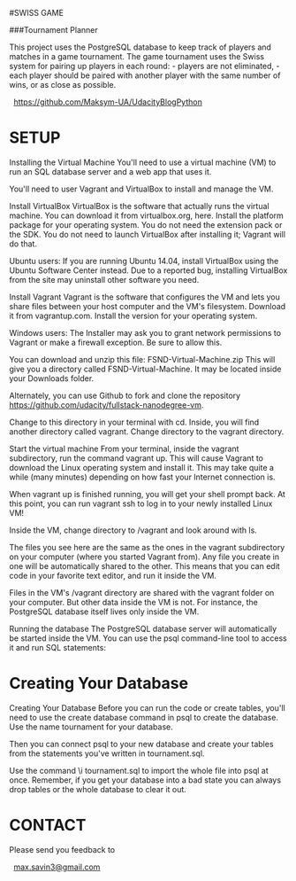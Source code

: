 #SWISS GAME

###Tournament Planner

This project uses the PostgreSQL database to keep track of players and matches in a game tournament.
The game tournament uses the Swiss system for pairing up players in each round: 
	- players are not eliminated,
	- each player should be paired with another player with the same number of wins, or as close as possible.


  https://github.com/Maksym-UA/UdacityBlogPython

SETUP
=====

Installing the Virtual Machine
You'll need to use a virtual machine (VM) to run an SQL database server and a web app that uses it. 

You'll need to user Vagrant and VirtualBox to install and manage the VM. 



Install VirtualBox
VirtualBox is the software that actually runs the virtual machine. You can download it from virtualbox.org, here. 
Install the platform package for your operating system. You do not need the extension pack or the SDK. You do not 
need to launch VirtualBox after installing it; Vagrant will do that.

Ubuntu users: If you are running Ubuntu 14.04, install VirtualBox using the Ubuntu Software Center instead. 
Due to a reported bug, installing VirtualBox from the site may uninstall other software you need.

Install Vagrant
Vagrant is the software that configures the VM and lets you share files between your host computer and the VM's filesystem. 
Download it from vagrantup.com. Install the version for your operating system.

Windows users: The Installer may ask you to grant network permissions to Vagrant or make a firewall exception. Be sure to allow this.


You can download and unzip this file: FSND-Virtual-Machine.zip This will give you a directory called FSND-Virtual-Machine. 
It may be located inside your Downloads folder.

Alternately, you can use Github to fork and clone the repository https://github.com/udacity/fullstack-nanodegree-vm.

Change to this directory in your terminal with cd. Inside, you will find another directory called vagrant. Change directory to the vagrant directory.

Start the virtual machine
From your terminal, inside the vagrant subdirectory, run the command vagrant up. This will cause Vagrant to download the Linux 
operating system and install it. This may take quite a while (many minutes) depending on how fast your Internet connection is.


When vagrant up is finished running, you will get your shell prompt back. At this point, you can run vagrant ssh to log in to your newly installed Linux VM!

Inside the VM, change directory to /vagrant and look around with ls.

The files you see here are the same as the ones in the vagrant subdirectory on your computer (where you started Vagrant from). 
Any file you create in one will be automatically shared to the other. This means that you can edit code in your favorite text 
editor, and run it inside the VM.

Files in the VM's /vagrant directory are shared with the vagrant folder on your computer. But other data inside the VM is not. 
For instance, the PostgreSQL database itself lives only inside the VM.

Running the database
The PostgreSQL database server will automatically be started inside the VM. You can use the psql command-line tool to access it and run SQL statements:


Creating Your Database
==============

Creating Your Database
Before you can run the code or create tables, you'll need to use the create database command in psql to create the database. Use the name tournament for your database.

Then you can connect psql to your new database and create your tables from the statements you've written in tournament.sql. 

Use the command \i tournament.sql to import the whole file into psql at once.
Remember, if you get your database into a bad state you can always drop tables or the whole database to clear it out.


CONTACT
=======

Please send you feedback to

  max.savin3@gmail.com
